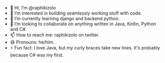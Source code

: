 - 👋 Hi, I’m @raphikizolo
- 👀 I’m interested in building seamlessly working stuff with code.
- 🌱 I’m currently learning django and backend python.
- 💞️ I’m looking to collaborate on anything written in Java, Kotlin, Python and C#.
- 📫 How to reach me: raphikizolo on twitter.
- 😄 Pronouns: he/him.
- ⚡ Fun fact: I love Java, but my curly braces take new lines. It's probably because C# was my first.

<!---
raphikizolo/raphikizolo is a ✨ special ✨ repository because its `README.md` (this file) appears on your GitHub profile.
You can click the Preview link to take a look at your changes.
--->
